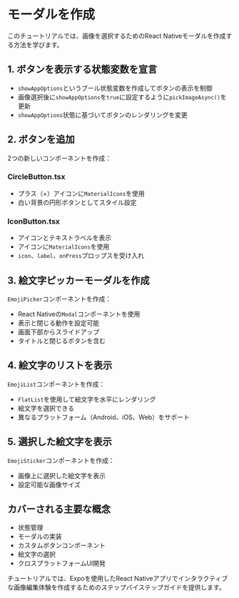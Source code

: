 # モーダルを作成

このチュートリアルでは、画像を選択するためのReact Nativeモーダルを作成する方法を学びます。

## 1. ボタンを表示する状態変数を宣言

- `showAppOptions`というブール状態変数を作成してボタンの表示を制御
- 画像選択後に`showAppOptions`を`true`に設定するように`pickImageAsync()`を更新
- `showAppOptions`状態に基づいてボタンのレンダリングを変更

## 2. ボタンを追加

2つの新しいコンポーネントを作成：

### CircleButton.tsx
- プラス（+）アイコンに`MaterialIcons`を使用
- 白い背景の円形ボタンとしてスタイル設定

### IconButton.tsx
- アイコンとテキストラベルを表示
- アイコンに`MaterialIcons`を使用
- `icon`、`label`、`onPress`プロップスを受け入れ

## 3. 絵文字ピッカーモーダルを作成

`EmojiPicker`コンポーネントを作成：
- React Nativeの`Modal`コンポーネントを使用
- 表示と閉じる動作を設定可能
- 画面下部からスライドアップ
- タイトルと閉じるボタンを含む

## 4. 絵文字のリストを表示

`EmojiList`コンポーネントを作成：
- `FlatList`を使用して絵文字を水平にレンダリング
- 絵文字を選択できる
- 異なるプラットフォーム（Android、iOS、Web）をサポート

## 5. 選択した絵文字を表示

`EmojiSticker`コンポーネントを作成：
- 画像上に選択した絵文字を表示
- 設定可能な画像サイズ

## カバーされる主要な概念
- 状態管理
- モーダルの実装
- カスタムボタンコンポーネント
- 絵文字の選択
- クロスプラットフォームUI開発

チュートリアルでは、Expoを使用したReact Nativeアプリでインタラクティブな画像編集体験を作成するためのステップバイステップガイドを提供します。
